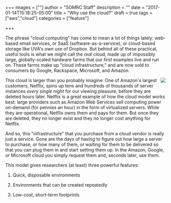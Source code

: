 +++
images = [""]
author = "SOMRC Staff"
description = ""
date = "2017-01-14T15:18:25-05:00"
title = "Why use the cloud?"
draft = true
tags = ["aws","cloud"]
categories = ["feature"]

+++

The phrase "cloud computing" has come to mean a lot of things lately: web-based email services, or SaaS (software-as-a-service), or cloud-based storage like UVA's own use of Dropbox. But behind all of these practical, useful tools is what we might call the *real* cloud, made up of impossibly large, globally-scaled hardware farms that our first examples live and run on. These farms make up "cloud infrastructure," and are now sold to consumers by Google, Rackspace, Microsoft, and Amazon. 

<img src="https://upload.wikimedia.org/wikipedia/commons/0/08/Netflix_2015_logo.svg" align="right" style="margin-left:10px;;max-width:33%;" />This cloud is larger than you probably imagine: One of Amazon's largest customers, Netflix, spins up tens and hundreds of thousands of server instances *every single night* for our viewing pleasure, before they are deleted hours later. Netflix is a great example of how the cloud model works best: large providers such as Amazon Web Services sell computing power on-demand (for pennies an hour) in the form of virtualized servers. While they are operational, Netflix owns them and pays for them. But once they are deleted, they no longer exist and they no longer cost anything for Netflix.

And so, this "infrastructure" that you purchase from a cloud vendor is really just a service. Gone are the days of having to figure out how large a server to purchase, or how many of them, or waiting for them to be delivered so that you can plug them in and start setting them up. In the Amazon, Google, or Microsoft cloud you simply request them and, seconds later, use them. 

This model gives researchers (at least) three powerful features:

1. Quick, disposable environments

2. Environments that can be created repeatedly

3. Low-cost, short-term footprints

